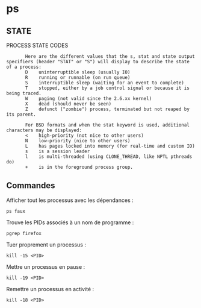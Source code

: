 # ps


## STATE
PROCESS STATE CODES
```
       Here are the different values that the s, stat and state output specifiers (header "STAT" or "S") will display to describe the state of a process:
       D    uninterruptible sleep (usually IO)
       R    running or runnable (on run queue)
       S    interruptible sleep (waiting for an event to complete)
       T    stopped, either by a job control signal or because it is being traced.
       W    paging (not valid since the 2.6.xx kernel)
       X    dead (should never be seen)
       Z    defunct ("zombie") process, terminated but not reaped by its parent.

       For BSD formats and when the stat keyword is used, additional characters may be displayed:
       <    high-priority (not nice to other users)
       N    low-priority (nice to other users)
       L    has pages locked into memory (for real-time and custom IO)
       s    is a session leader
       l    is multi-threaded (using CLONE_THREAD, like NPTL pthreads do)
       +    is in the foreground process group.
```

## Commandes

Afficher tout les processus avec les dépendances :
```
ps faux
```

Trouve les PIDs associés à un nom de programme :
```
pgrep firefox
```

Tuer proprement un processus :
```
kill -15 <PID>
```

Mettre un processus en pause :
```
kill -19 <PID>
```

Remettre un processus en activité :
```
kill -18 <PID>
```
